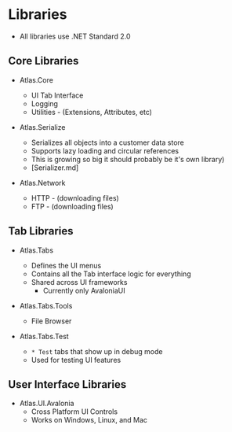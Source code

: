 # Libraries

- All libraries use .NET Standard 2.0

## Core Libraries

* Atlas.Core

  - UI Tab Interface
  -	Logging
  - Utilities - (Extensions, Attributes, etc)

* Atlas.Serialize
  - Serializes all objects into a customer data store
  - Supports lazy loading and circular references
  - This is growing so big it should probably be it's own library)
  - [Serializer.md]
* Atlas.Network
  - HTTP - (downloading files)
  - FTP - (downloading files)
  
## Tab Libraries

* Atlas.Tabs
  - Defines the UI menus
  - Contains all the Tab interface logic for everything
  - Shared across UI frameworks
    - Currently only AvaloniaUI
  
* Atlas.Tabs.Tools
  - File Browser
  
* Atlas.Tabs.Test
  - `* Test` tabs that show up in debug mode
  - Used for testing UI features

## User Interface Libraries
  
* Atlas.UI.Avalonia
  - Cross Platform UI Controls
  - Works on Windows, Linux, and Mac

